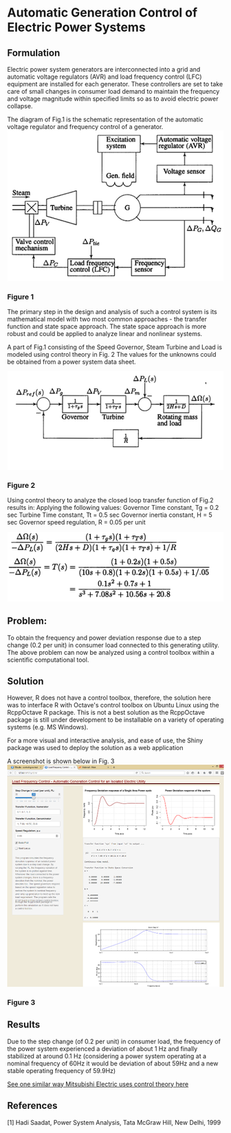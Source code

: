 # Automatic Generation Control of Electric Power Systems

## Formulation

Electric power system generators are interconnected into a grid and automatic voltage regulators (AVR) and load frequency control (LFC)
equipment are installed for each generator. These controllers are set to take care of small changes in consumer load
demand to maintain the frequency and voltage magnitude within specified limits so as to avoid electric power collapse.

The diagram of Fig.1 is the schematic representation of the automatic voltage regulator and frequency control of a 
generator.
![alt text](https://github.com/benubah/control-gsoc-test/blob/master/Fig1_powersystem%20_schematicdiagram.png "Figure 1")

### Figure 1


The primary step in the design and analysis of such a control system is its mathematical model with two most common
approaches - the transfer function and state space approach.
The state space approach is more robust and could be applied to analyze linear and nonlinear systems.


A part of Fig.1 consisting of the Speed Governor, Steam Turbine and Load is modeled using control theory in Fig. 2
The values for the unknowns could be obtained from a power system data sheet.

![alt text](https://github.com/benubah/control-gsoc-test/blob/master/Fig2blockmodel.png "Figure 2")

### Figure 2 


Using control theory to analyze the closed loop transfer function of Fig.2 results in:
Applying the following values:
Governor Time constant, Tg = 0.2 sec
Turbine Time constant, Tt = 0.5 sec
Governor inertia constant, H = 5 sec
Governor speed regulation, R = 0.05 per unit

![alt text](https://github.com/benubah/control-gsoc-test/blob/master/tf.png "Transfer equation")

## Problem:

To obtain the frequency and power deviation response due to a step change (0.2 per unit) in consumer load connected to this
generating utility.
The above problem can now be analyzed using a control toolbox within a scientific computational tool. 

## Solution

However, R does not have a control toolbox, therefore, the solution here was to interface R with Octave's control
toolbox on Ubuntu Linux using the RcppOctave R package. This is not a best solution as the RcppOctave package 
is still under development to be installable on a variety of operating systems (e.g. MS Windows).

For a more visual and interactive analysis, and ease of use, the Shiny package was used to deploy the solution as a web application

A screenshot is shown below in Fig. 3
![alt text](https://github.com/benubah/control-gsoc-test/blob/master/Fig3.png "Figure 3")
### Figure 3

## Results

Due to the step change (of 0.2 per unit) in consumer load, the frequency of the power system experienced a deviation of about 1 Hz and finally stabilized at around 0.1 Hz (considering a power system operating at a nominal frequency of 60Hz it would be deviation of about 59Hz and a new stable operating frequency of 59.9Hz)

[See one similar way Mitsubishi Electric uses control theory here](http://www.meppi.com/Products/GeneratorExcitationProducts/Static%20Excitation%20System/Power%20System%20Stabilizer.pdf)

## References

[1] Hadi Saadat, Power System Analysis, Tata McGraw Hill, New Delhi, 1999
